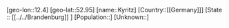 ﻿---
location: [52.95,12.4]
mapzoom: [7,12] 
mapmarker: city 
type: City
tags:
- geo/City


SpocWebEntityId: 31724
isDeleted: false
confidential: public

---
[geo-lon::12.4]
[geo-lat::52.95]
[name::Kyritz]
[Country::[[Germany]]]
[State :: [[../../Brandenburg]] ]
[Population::]
[Unknown::]

